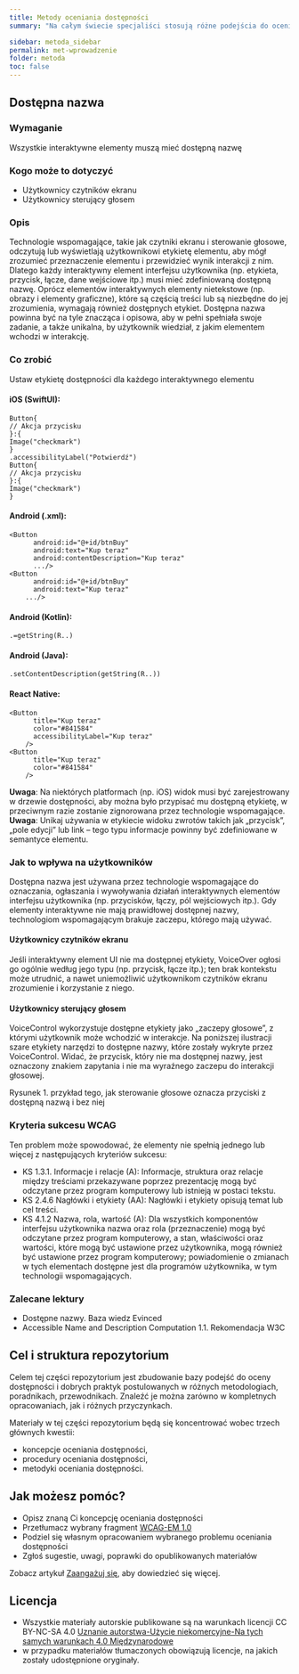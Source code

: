 ```yaml
---
title: Metody oceniania dostępności
summary: "Na całym świecie specjaliści stosują różne podejścia do oceniania dostępności i wciąż podejmują nowe próby zdefiniowania skutecznych i efektywnych procedur testowania."

sidebar: metoda_sidebar
permalink: met-wprowadzenie
folder: metoda
toc: false
---
```


## Dostępna nazwa
### Wymaganie
Wszystkie interaktywne elementy muszą mieć dostępną nazwę

### Kogo może to dotyczyć

- Użytkownicy czytników ekranu
- Użytkownicy sterujący głosem

### Opis

Technologie wspomagające, takie jak czytniki ekranu i sterowanie głosowe, odczytują lub wyświetlają użytkownikowi etykietę elementu, aby mógł zrozumieć przeznaczenie elementu i przewidzieć wynik interakcji z nim.
Dlatego każdy interaktywny element interfejsu użytkownika (np. etykieta, przycisk, łącze, dane wejściowe itp.) musi mieć zdefiniowaną dostępną nazwę. Oprócz elementów interaktywnych elementy nietekstowe (np. obrazy i elementy graficzne), które są częścią treści lub są niezbędne do jej zrozumienia, wymagają również dostępnych etykiet. Dostępna nazwa powinna być na tyle znacząca i opisowa, aby w pełni spełniała swoje zadanie, a także unikalna, by użytkownik wiedział, z jakim elementem wchodzi w interakcję.

### Co zrobić
Ustaw etykietę dostępności dla każdego interaktywnego elementu
#### iOS (SwiftUI):
```
Button{
// Akcja przycisku
}:{
Image("checkmark")
}
.accessibilityLabel("Potwierdź")
Button{
// Akcja przycisku
}:{
Image("checkmark")
}
```

#### Android (.xml):
```
<Button
      android:id="@+id/btnBuy"
      android:text="Kup teraz"
      android:contentDescription="Kup teraz"
      .../>
<Button
      android:id="@+id/btnBuy"
      android:text="Kup teraz"
    .../>
```

#### Android (Kotlin):
```
.=getString(R..)
```

#### Android (Java):
```
.setContentDescription(getString(R..))
```

#### React Native:
```
<Button
      title="Kup teraz"
      color="#841584"
      accessibilityLabel="Kup teraz"
    />
<Button
      title="Kup teraz"
      color="#841584"
    />
```

**Uwaga**: Na niektórych platformach (np. iOS) widok musi być zarejestrowany w drzewie dostępności, aby można było przypisać mu dostępną etykietę, w przeciwnym razie zostanie zignorowana przez technologie wspomagające.
**Uwaga**: Unikaj używania w etykiecie widoku zwrotów takich jak „przycisk”, „pole edycji” lub link – tego typu informacje powinny być zdefiniowane w semantyce elementu.

### Jak to wpływa na użytkowników
Dostępna nazwa jest używana przez technologie wspomagające do oznaczania, ogłaszania i wywoływania działań interaktywnych elementów interfejsu użytkownika (np. przycisków, łączy, pól wejściowych itp.). Gdy elementy interaktywne nie mają prawidłowej dostępnej nazwy, technologiom wspomagającym brakuje zaczepu, którego mają używać.
#### Użytkownicy czytników ekranu
Jeśli interaktywny element UI nie ma dostępnej etykiety, VoiceOver ogłosi go ogólnie według jego typu (np. przycisk, łącze itp.); ten brak kontekstu może utrudnić, a nawet uniemożliwić użytkownikom czytników ekranu zrozumienie i korzystanie z niego. 
#### Użytkownicy sterujący głosem
VoiceControl wykorzystuje dostępne etykiety jako „zaczepy głosowe”, z którymi użytkownik może wchodzić w interakcje. Na poniższej ilustracji szare etykiety narzędzi to dostępne nazwy, które zostały wykryte przez VoiceControl. Widać, że przycisk, który nie ma dostępnej nazwy, jest oznaczony znakiem zapytania i nie ma wyraźnego zaczepu do interakcji głosowej.
 
Rysunek 1. przykład tego, jak sterowanie głosowe oznacza przyciski z dostępną nazwą i bez niej
### Kryteria sukcesu WCAG
Ten problem może spowodować, że elementy nie spełnią jednego lub więcej z następujących kryteriów sukcesu:
- KS 1.3.1. Informacje i relacje (A): Informacje, struktura oraz relacje między treściami przekazywane poprzez prezentację mogą być odczytane przez program komputerowy lub istnieją w postaci tekstu.
- KS 2.4.6 Nagłówki i etykiety (AA): Nagłówki i etykiety opisują temat lub cel treści.
- KS 4.1.2 Nazwa, rola, wartość (A): Dla wszystkich komponentów interfejsu użytkownika nazwa oraz rola (przeznaczenie) mogą być odczytane przez program komputerowy, a stan, właściwości oraz wartości, które mogą być ustawione przez użytkownika, mogą również być ustawione przez program komputerowy; powiadomienie o zmianach w tych elementach dostępne jest dla programów użytkownika, w tym technologii wspomagających.

### Zalecane lektury
- Dostępne nazwy. Baza wiedz Evinced
- Accessible Name and Description Computation 1.1. Rekomendacja W3C




## Cel i struktura repozytorium
Celem tej części repozytorium jest zbudowanie bazy podejść do oceny dostępności i dobrych praktyk postulowanych w różnych metodologiach, poradnikach, przewodnikach. Znaleźć je można zarówno w kompletnych opracowaniach, jak i różnych przyczynkach.

Materiały w tej części repozytorium będą się koncentrować wobec trzech głównych kwestii:
- koncepcje oceniania dostępności,
- procedury oceniania dostępności,
- metodyki oceniania dostępności.

## Jak możesz pomóc?
- Opisz znaną Ci koncepcję oceniania dostępności
- Przetłumacz wybrany fragment [WCAG-EM 1.0](https://www.w3.org/TR/WCAG-EM/)
- Podziel się własnym opracowaniem wybranego problemu oceniania dostępności
- Zgłoś sugestie, uwagi, poprawki do opublikowanych materiałów

Zobacz artykuł [Zaangażuj się](zaangazuj-sie), aby dowiedzieć się więcej.

## Licencja
- Wszystkie materiały autorskie publikowane są na warunkach licencji CC BY-NC-SA 4.0
[Uznanie autorstwa-Użycie niekomercyjne-Na tych samych warunkach 4.0 Międzynarodowe](https://creativecommons.org/licenses/by-nc-sa/4.0/deed.pl)
- w przypadku materiałów tłumaczonych obowiązują licencje, na jakich zostały udostępnione oryginały.
